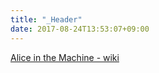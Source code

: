 ```yaml
---
title: "_Header"
date: 2017-08-24T13:53:07+09:00
---
```


[Alice in the Machine - wiki](https://wiki.browniealice.net/)
